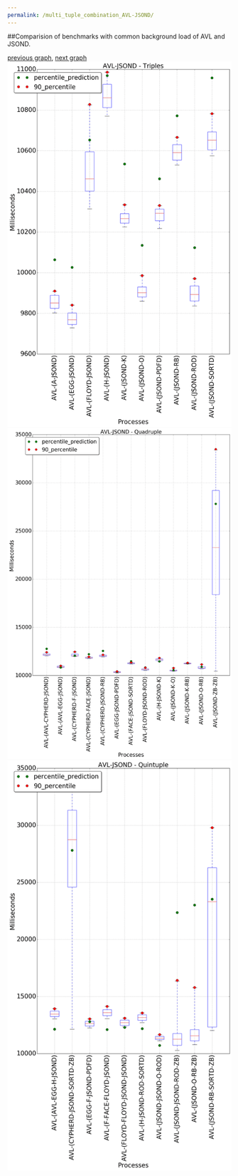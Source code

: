 ```yaml
---
permalink: /multi_tuple_combination_AVL-JSOND/
---
```


##Comparision of benchmarks with common background load of AVL and JSOND.

[previous graph](../multi_tuple_combination_AVL-H/), [next graph](../multi_tuple_combination_AVL-K/)
![graph figure](./images/triple/AVL/AVL-JSOND_box.png)![graph figure](./images/quadruple/AVL/AVL-JSOND_box.png)![graph figure](./images/quintuple/AVL/AVL-JSOND_box.png)
